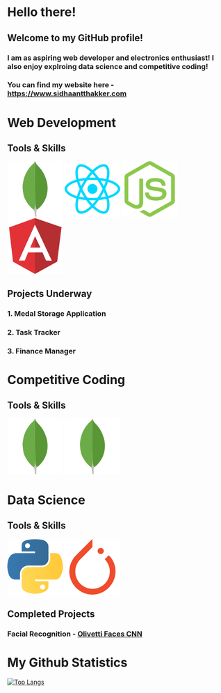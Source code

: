 # Hello there!

## Welcome to my GitHub profile!
### I am as aspiring web developer and electronics enthusiast! I also enjoy explroing data science and competitive coding!

### You can find my website here - <a href="https://www.sidhaantthakker.com" target="_blank">https://www.sidhaantthakker.com</a>

# Web Development
## Tools & Skills
![](/images/mongodb-icon.svg)
![](/images/reactjs-icon.svg)
![](/images/nodejs-icon.svg)
![](/images/angular-icon.svg)

## Projects Underway
### 1. Medal Storage Application
### 2. Task Tracker 
### 3. Finance Manager

# Competitive Coding
## Tools & Skills
![](/images/mongodb-icon.svg)
![](/images/mongodb-icon.svg)

# Data Science
## Tools & Skills
![](/images/python-icon.svg)
![](/images/pytorch-icon.svg)

## Completed Projects
### Facial Recognition - <a href="https://jovian.ai/f20201047/my-course-project/v/85">Olivetti Faces CNN</a>


# My Github Statistics
[![Top Langs](https://github-readme-stats.vercel.app/api/top-langs/?username=SidhaantThakker&layout=compact)](https://github.com/anuraghazra/github-readme-stats)


